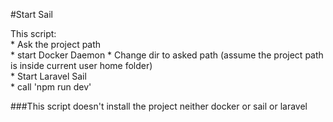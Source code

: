 #Start Sail  
  
  This script:  
    * Ask the project path  
    * start Docker Daemon
    * Change dir to asked path (assume the project path is inside current user home folder)  
    * Start Laravel Sail  
    * call 'npm run dev'  

###This script doesn't install the project neither docker or sail or laravel  
